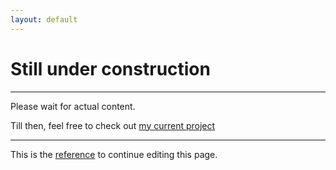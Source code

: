 ```yaml
---
layout: default
---
```


# **Still under construction**

***
Please wait for actual content.

Till then, feel free to check out [my current project](https://github.com/shreevari/not-anymore)

***
This is the [reference](https://github.com/pages-themes/hacker/blob/master/index.md) to continue editing this page.

